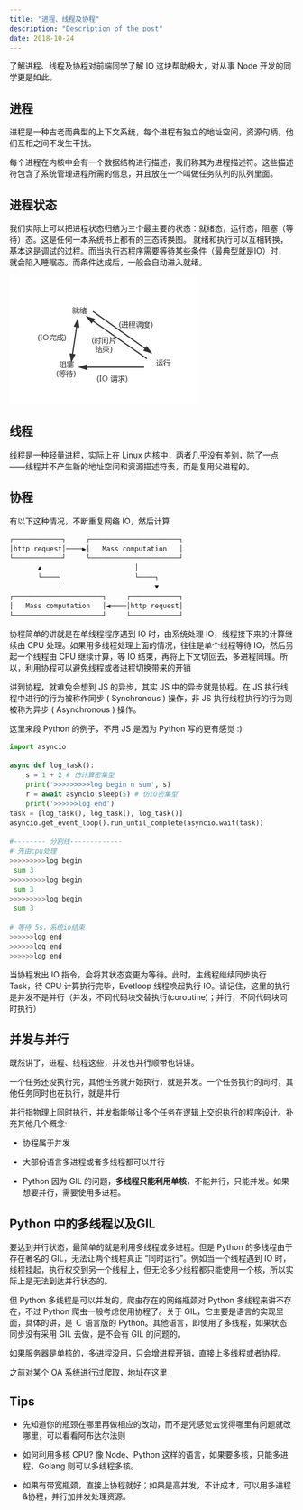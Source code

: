 ```yaml
---
title: "进程、线程及协程"
description: "Description of the post"
date: 2018-10-24
---
```



了解进程、线程及协程对前端同学了解 IO 这块帮助极大，对从事 Node 开发的同学更是如此。

<!--more-->



## 进程

进程是一种古老而典型的上下文系统，每个进程有独立的地址空间，资源句柄，他们互相之间不发生干扰。

每个进程在内核中会有一个数据结构进行描述，我们称其为进程描述符。这些描述符包含了系统管理进程所需的信息，并且放在一个叫做任务队列的队列里面。



## 进程状态

我们实际上可以把进程状态归结为三个最主要的状态：就绪态，运行态，阻塞（等待）态。这是任何一本系统书上都有的三态转换图。 就绪和执行可以互相转换，基本这是调试的过程。而当执行态程序需要等待某些条件（最典型就是IO）时，就会陷入睡眠态。而条件达成后，一般会自动进入就绪。

![进程状态](/images/process_status.png)



## 线程

线程是一种轻量进程，实际上在 Linux 内核中，两者几乎没有差别，除了一点——线程并不产生新的地址空间和资源描述符表，而是复用父进程的。



## 协程

有以下这种情况，不断重复网络 IO，然后计算

```sh
┌────────────┐     ┌──────────────────────┐
│http request│────▶│   Mass computation   │
└────────────┘     └──────────────────────┘
       ▲                       │           
       └────┐                  └────┐      
            │                       ▼      
┌──────────────────────┐     ┌────────────┐
│   Mass computation   │◀────│http request│
└──────────────────────┘     └────────────┘
```

协程简单的讲就是在单线程程序遇到 IO 时，由系统处理 IO，线程接下来的计算继续由 CPU 处理。如果用多线程处理上面的情况，往往是单个线程等待 IO，然后另起一个线程由 CPU 继续计算，等 IO 结束，再将上下文切回去，多进程同理。所以，利用协程可以避免线程或者进程切换带来的开销

讲到协程，就难免会想到 JS 的异步，其实 JS 中的异步就是协程。在 JS 执行线程中进行的行为被称作同步 ( Synchronous ) 操作，非 JS 执行线程执行的行为则被称为异步 ( Asynchronous ) 操作。

这里来段 Python 的例子，不用 JS 是因为 Python 写的更有感觉 :)

```python
import asyncio

async def log_task():
    s = 1 + 2 # 仿计算密集型
    print('>>>>>>>>>log begin n sum', s)
    r = await asyncio.sleep(5) # 仿IO密集型
    print('>>>>>>log end')
task = [log_task(), log_task(), log_task()]
asyncio.get_event_loop().run_until_complete(asyncio.wait(task))

#-------- 分割线-------------
# 先由cpu处理
>>>>>>>>>log begin 
 sum 3
>>>>>>>>>log begin 
 sum 3
>>>>>>>>>log begin 
 sum 3

# 等待 5s，系统io结束
>>>>>>log end
>>>>>>log end
>>>>>>log end
```

当协程发出 IO 指令，会将其状态变更为等待。此时，主线程继续同步执行 Task，待 CPU 计算执行完毕，Evetloop 线程唤起执行 IO。请记住，这里的执行是并发不是并行（并发，不同代码块交替执行(coroutine)；并行，不同代码块同时执行）



## 并发与并行

既然讲了，进程、线程这些，并发也并行顺带也讲讲。



一个任务还没执行完，其他任务就开始执行，就是并发。一个任务执行的同时，其他任务同时也在执行，就是并行

并行指物理上同时执行，并发指能够让多个任务在逻辑上交织执行的程序设计。补充其他几个概念:

* 协程属于并发

* 大部份语言多进程或者多线程都可以并行

* Python 因为 GIL 的问题，**多线程只能利用单核**，不能并行，只能并发。如果想要并行，需要使用多进程。



## Python 中的多线程以及GIL

要达到并行状态，最简单的就是利用多线程或多进程。但是 Python 的多线程由于存在著名的 GIL，无法让两个线程真正 “同时运行”。例如当一个线程遇到 IO 时，线程挂起，执行权交到另一个线程上，但无论多少线程都只能使用一个核，所以实际上是无法到达并行状态的。

但 Python 多线程是可以并发的，爬虫存在的网络瓶颈对 Python 多线程来讲不存在，不过 Python 爬虫一般考虑使用协程了。关于 GIL，它主要是语言的实现里面，具体的讲，是 Ｃ 语言版的 Python。其他语言，即使用了多线程，如果状态同步没有采用 GIL 去做，是不会有 GIL 的问题的。

如果服务器是单核的，多进程没用，只会增进程开销，直接上多线程或者协程。

之前对某个 OA 系统进行过爬取，地址在[这里](https://github.com/lluvio/cases#)



## Tips

- 先知道你的瓶颈在哪里再做相应的改动，而不是凭感觉去觉得哪里有问题就改哪里，可以看看阿布达尔法则

- 如何利用多核 CPU? 像 Node、Python 这样的语言，如果要多核，只能多进程，Golang 则可以多线程多核。

- 如果有带宽瓶颈，直接上协程就好；如果是高并发，不计成本，可以用多进程&协程，并行加并发处理资源。

